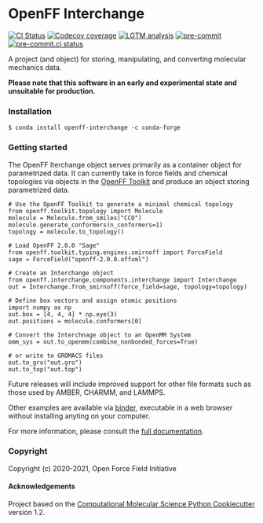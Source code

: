 OpenFF Interchange
==================
[//]: # (Badges)
[![CI Status](https://github.com/openforcefield/openff-interchange/workflows/ci/badge.svg)](https://github.com/openforcefield/openff-interchange/actions?query=branch%3Amaster+workflow%3Aci)
[![Codecov coverage](https://img.shields.io/codecov/c/github/openforcefield/openff-interchange.svg?logo=Codecov&logoColor=white)](https://codecov.io/gh/openforcefield/openff-interchange)
[![LGTM analysis](https://img.shields.io/lgtm/grade/python/g/openforcefield/openff-interchange.svg?logo=lgtm&logoWidth=18)](https://lgtm.com/projects/g/openforcefield/openff-interchange/context:python)
[![pre-commit](https://img.shields.io/badge/pre--commit-enabled-brightgreen?logo=pre-commit&logoColor=white)](https://github.com/pre-commit/pre-commit)
[![pre-commit.ci status](https://results.pre-commit.ci/badge/github/openforcefield/openff-interchange/master.svg)](https://results.pre-commit.ci/latest/github/openforcefield/openff-interchange/master)

A project (and object) for storing, manipulating, and converting molecular mechanics data.

**Please note that this software in an early and experimental state and unsuitable for production.**

### Installation

```shell
$ conda install openff-interchange -c conda-forge
```

### Getting started

The OpenFF Iterchange object serves primarily as a container object for parametrized data. It can currently take in force fields
and chemical topologies via objects in the [OpenFF Toolkit](https://open-forcefield-toolkit.readthedocs.io/) and produce
an object storing parametrized data.

```python3
# Use the OpenFF Toolkit to generate a minimal chemical topology
from openff.toolkit.topology import Molecule
molecule = Molecule.from_smiles("CCO")
molecule.generate_conformers(n_conformers=1)
topology = molecule.to_topology()

# Load OpenFF 2.0.0 "Sage"
from openff.toolkit.typing.engines.smirnoff import ForceField
sage = ForceField("openff-2.0.0.offxml")

# Create an Interchange object
from openff.interchange.components.interchange import Interchange
out = Interchange.from_smirnoff(force_field=sage, topology=topology)

# Define box vectors and assign atomic positions
import numpy as np
out.box = [4, 4, 4] * np.eye(3)
out.positions = molecule.conformers[0]

# Convert the Interchnage object to an OpenMM System
omm_sys = out.to_openmm(combine_nonbonded_forces=True)

# or write to GROMACS files
out.to_gro("out.gro")
out.to_top("out.top")
```

Future releases will include improved support for other file formats such as those used by AMBER, CHARMM, and LAMMPS.

Other examples are available via [binder](https://mybinder.org/v2/gh/openforcefield/openff-interchange/master?filepath=%2Fexamples%2F), executable in a web browser without installing anyting on your computer.

For more information, please consult the [full documentation](https://openff-interchange.readthedocs.io/).

### Copyright

Copyright (c) 2020-2021, Open Force Field Initiative


#### Acknowledgements

Project based on the [Computational Molecular Science Python Cookiecutter](https://github.com/molssi/cookiecutter-cms) version 1.2.
